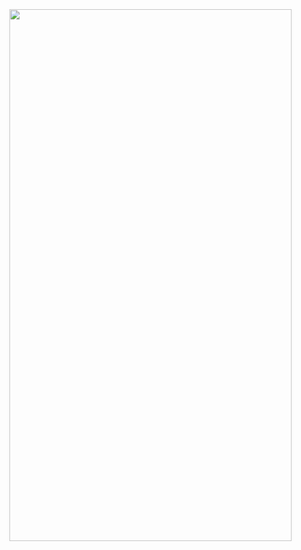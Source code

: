 <a href="https://www.public.asu.edu/~sdmaslan/#/">
  <picture style="width: 100%; height: 100%">
    <source media="(min-width: 750px)" width="100%" height="950px" srcset="https://cdn.jsdelivr.net/gh/SaajanM/SaajanM@5f0dd990454c11760fad870a08c7da7eba254050/website.svg?sanitize=true">
    <source media="(min-width: 500px)" width ="100%" height="1000px" srcset="https://cdn.jsdelivr.net/gh/SaajanM/SaajanM@5f0dd990454c11760fad870a08c7da7eba254050/website.svg?sanitize=true">
    <img width="100%" height="1200px" src="https://cdn.jsdelivr.net/gh/SaajanM/SaajanM@5f0dd990454c11760fad870a08c7da7eba254050/website.svg?sanitize=true">  
  </picture>
</a>
